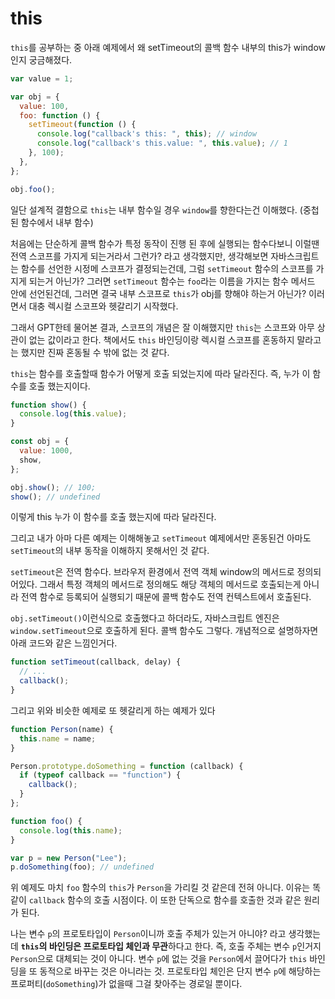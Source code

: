 # this

`this`를 공부하는 중 아래 예제에서 왜 setTimeout의 콜백 함수 내부의 this가 window인지 궁금해졌다.

```javascript
var value = 1;

var obj = {
  value: 100,
  foo: function () {
    setTimeout(function () {
      console.log("callback's this: ", this); // window
      console.log("callback's this.value: ", this.value); // 1
    }, 100);
  },
};

obj.foo();
```

일단 설계적 결함으로 `this`는 내부 함수일 경우 `window`를 향한다는건 이해했다. (중첩된 함수에서 내부 함수)

처음에는 단순하게 콜백 함수가 특정 동작이 진행 된 후에 실행되는 함수다보니 이럴땐 전역 스코프를 가지게 되는거라서 그런가? 라고 생각했지만, 생각해보면 자바스크립트는 함수를 선언한 시정메 스코프가 결정되는건데, 그럼 `setTimeout` 함수의 스코프를 가지게 되는거 아닌가? 그러면 `setTimeout` 함수는 `foo`라는 이름을 가지는 함수 메서드 안에 선언된건데, 그러면 결국 내부 스코프로 `this`가 obj를 향해야 하는거 아닌가? 이러면서 대충 렉시컬 스코프와 헷갈리기 시작했다.

그래서 GPT한테 물어본 결과, 스코프의 개념은 잘 이해했지만 `this`는 스코프와 아무 상관이 없는 값이라고 한다. 책에서도 `this` 바인딩이랑 렉시컬 스코프를 혼동하지 말라고는 했지만 진짜 혼동될 수 밖에 없는 것 같다.

`this`는 함수를 호출할때 함수가 어떻게 호출 되었는지에 따라 달라진다. 즉, 누가 이 함수를 호출 했는지이다.

```javascript
function show() {
  console.log(this.value);
}

const obj = {
  value: 1000,
  show,
};

obj.show(); // 100;
show(); // undefined
```

이렇게 this 누가 이 함수를 호출 했는지에 따라 달라진다.

그리고 내가 아마 다른 예제는 이해해놓고 `setTimeout` 예제에서만 혼동된건 아마도 `setTimeout`의 내부 동작을 이해하지 못해서인 것 같다.

`setTimeout`은 전역 함수다. 브라우저 환경에서 전역 객체 window의 메서드로 정의되어있다. 그래서 특정 객체의 메서드로 정의해도 해당 객체의 메서드로 호출되는게 아니라 전역 함수로 등록되어 실행되기 때문에 콜백 함수도 전역 컨텍스트에서 호출된다.

`obj.setTimeout()`이런식으로 호출했다고 하더라도, 자바스크립트 엔진은 `window.setTimeout`으로 호출하게 된다. 콜백 함수도 그렇다. 개념적으로 설명하자면 아래 코드와 같은 느낌인거다.

```javascript
function setTimeout(callback, delay) {
  // ...
  callback();
}
```

그리고 위와 비슷한 예제로 또 헷갈리게 하는 예제가 있다

```javascript
function Person(name) {
  this.name = name;
}

Person.prototype.doSomething = function (callback) {
  if (typeof callback == "function") {
    callback();
  }
};

function foo() {
  console.log(this.name);
}

var p = new Person("Lee");
p.doSomething(foo); // undefined
```

위 예제도 마치 `foo` 함수의 `this`가 `Person`을 가리킬 것 같은데 전혀 아니다. 이유는 똑같이 `callback` 함수의 호출 시점이다. 이 또한 단독으로 함수를 호출한 것과 같은 원리가 된다.

나는 변수 `p`의 프로토타입이 `Person`이니까 호출 주체가 있는거 아니야? 라고 생각했는데 **`this`의 바인딩은 프로토타입 체인과 무관**하다고 한다. 즉, 호출 주체는 변수 `p`인거지 `Person`으로 대체되는 것이 아니다. 변수 `p`에 없는 것을 `Person`에서 끌어다가 `this` 바인딩을 또 동적으로 바꾸는 것은 아니라는 것. 프로토타입 체인은 단지 변수 `p`에 해당하는 프로퍼티(`doSomething`)가 없을때 그걸 찾아주는 경로일 뿐이다.
